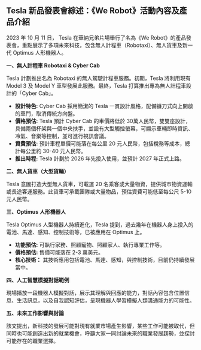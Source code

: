 ## Tesla 新品發表會綜述：《We Robot》活動內容及產品介紹

2023 年 10 月 11 日， Tesla 在華納兄弟片場舉行了名為《We Robot》的產品發表會，重點展示了多項未來科技，包含無人計程車（Robotaxi）、無人貨車及新一代 Optimus 人形機器人。

**一、無人計程車 Robotaxi & Cyber Cab**

Tesla 計劃推出名為 Robotaxi 的無人駕駛計程車服務。初期，Tesla 將利用現有 Model 3 及 Model Y 車型發展此服務。最終，Tesla 打算推出專為無人計程車設計的「Cyber Cab」。

*   **設計特色:** Cyber Cab 採用簡潔的 Tesla 一貫設計風格，配備镰刀式向上開啟的車門，取消傳統方向盤。
*   **價格預估:** Tesla 預計 Cyber Cab 的車價將低於 30萬人民幣，雙雙座設計，具備兩個杯架與一個中央扶手，並設有大型觸控螢幕，可顯示車輛即時資訊、冷氣、音樂等控制，並可進行視訊會議。
*   **資費預估:** 預計車程單價可能落在每公里 20 元人民幣，包括稅務等成本，總計每公里約 30-40 元人民幣。
*   **推出時程:** Tesla 計劃於 2026 年先投入使用，並預計 2027 年正式上路。

**二、無人貨車（大型貨輛）**

Tesla 意圖打造大型無人貨車，可載運 20 名乘客或大量物資，提供城市物資運輸或長途客運服務。此貨車可承載團隊或大量物品，預估資費可能低至每公尺 5-10 元人民幣。

**三、Optimus 人形機器人**

Tesla Optimus 人型機器人持續進化，Tesla 提到，過去幾年在機器人身上投入的電池、馬達、感知、控制技術等，已被應用在 Optimus 上。

*   **功能預估:** 可執行家務、照顧寵物、照顧家人、執行專業工作等。
*   **價格預估:** 售價可能落在 2-3 萬美元。
*   **核心技術：** 其技術應用包括電池、馬達、感知，與控制技術，目前仍持續發展當中。

**四、人工智慧模擬對話範例**

現場播放一段機器人模擬對話，展示其理解與回應的能力，對話內容包含位置信息、生活訊息，以及自我認知評估，呈現機器人學習模擬人類溝通能力的可能性。

**五、未來工作影響與討論**

該文提出，新科技的發展可能對現有就業市場產生影響，某些工作可能被取代，但同時也可能創造出新的就業機會，呼籲大家一同討論未來的職業發展趨勢，並探討可能存在的職業選擇。